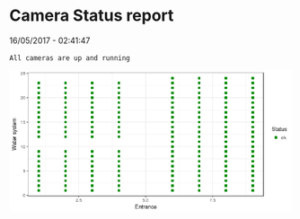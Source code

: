 Camera Status report
================
16/05/2017 - 02:41:47

    All cameras are up and running

![](camreport_files/figure-markdown_github/unnamed-chunk-2-1.png)
